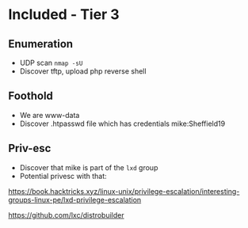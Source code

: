 # Included - Tier 3 

## Enumeration

- UDP scan `nmap -sU`
- Discover tftp, upload php reverse shell

## Foothold
- We are www-data
- Discover .htpasswd file which has credentials mike:Sheffield19

## Priv-esc
- Discover that mike is part of the `lxd` group
- Potential privesc with that:

https://book.hacktricks.xyz/linux-unix/privilege-escalation/interesting-groups-linux-pe/lxd-privilege-escalation

https://github.com/lxc/distrobuilder